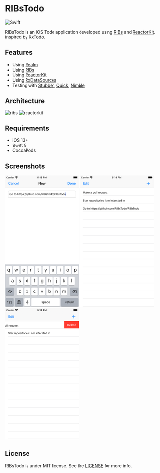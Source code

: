 RIBsTodo
======

![Swift](https://img.shields.io/badge/Swift-5.0-orange.svg)

RIBsTodo is an iOS Todo application developed using [RIBs](https://github.com/uber/RIBs) and [ReactorKit](https://github.com/devxoul/ReactorKit). Inspired by [RxTodo](https://github.com/devxoul/RxTodo).

Features
--------

* Using [Realm](https://github.com/realm/realm-cocoa)
* Using [RIBs](https://github.com/uber/RIBs)
* Using [ReactorKit](https://github.com/devxoul/ReactorKit)
* Using [RxDataSources](https://github.com/RxSwiftCommunity/RxDataSources)
* Testing with [Stubber](https://github.com/devxoul/Stubber), [Quick](https://github.com/Quick/Quick), [Nimble](https://github.com/Quick/Nimble)

Architecture
------------
<img alt="ribs" src="https://github.com/uber/ribs/raw/assets/documentation/ribs.png">
<img alt="reactorkit" src="https://cloud.githubusercontent.com/assets/931655/25098066/2de21a28-23e2-11e7-8a41-d33d199dd951.png">

Requirements
------------

* iOS 13+
* Swift 5
* CocoaPods

Screenshots
-----------
<img width="240" src="images/../RIBsTodo/Resources/Simulator%20Screen%20Shot%20-%20iPhone%208%20-%202020-05-05%20at%2017.18.51.png"> <img width="240" src="images/../RIBsTodo/Resources/Simulator%20Screen%20Shot%20-%20iPhone%208%20-%202020-05-05%20at%2017.19.30.png"> <img width="240" src="images/../RIBsTodo/Resources/Simulator%20Screen%20Shot%20-%20iPhone%208%20-%202020-05-05%20at%2017.19.59.png">


License
-------

RIBsTodo is under MIT license. See the [LICENSE](LICENSE) for more info.
